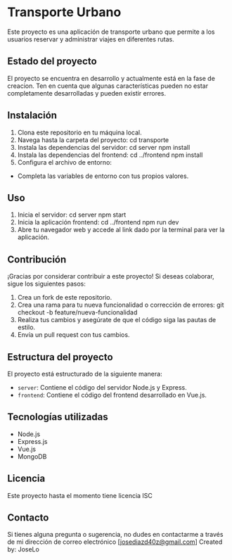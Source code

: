 # Transporte Urbano

Este proyecto es una aplicación de transporte urbano que permite a los usuarios reservar y administrar viajes en diferentes rutas.

## Estado del proyecto

El proyecto se encuentra en desarrollo y actualmente está en la fase de creacion. Ten en cuenta que algunas características pueden no estar completamente desarrolladas y pueden existir errores.

## Instalación

1. Clona este repositorio en tu máquina local.
2. Navega hasta la carpeta del proyecto: cd transporte
3. Instala las dependencias del servidor:
cd server
npm install
4. Instala las dependencias del frontend:
cd ../frontend
npm install
5. Configura el archivo de entorno:
- Completa las variables de entorno con tus propios valores.

## Uso

1. Inicia el servidor:
cd server
npm start
2. Inicia la aplicación frontend:
cd ../frontend
npm run dev
3. Abre tu navegador web y accede al link dado por la terminal para ver la aplicación.

## Contribución

¡Gracias por considerar contribuir a este proyecto! Si deseas colaborar, sigue los siguientes pasos:

1. Crea un fork de este repositorio.
2. Crea una rama para tu nueva funcionalidad o corrección de errores:
git checkout -b feature/nueva-funcionalidad
3. Realiza tus cambios y asegúrate de que el código siga las pautas de estilo.
4. Envía un pull request con tus cambios.

## Estructura del proyecto

El proyecto está estructurado de la siguiente manera:

- `server`: Contiene el código del servidor Node.js y Express.
- `frontend`: Contiene el código del frontend desarrollado en Vue.js.

## Tecnologías utilizadas

- Node.js
- Express.js
- Vue.js
- MongoDB

## Licencia

Este proyecto hasta el momento tiene licencia ISC

## Contacto

Si tienes alguna pregunta o sugerencia, no dudes en contactarme a través de mi dirección de correo electrónico [josediazd40z@gmail.com]
Created by: JoseLo


